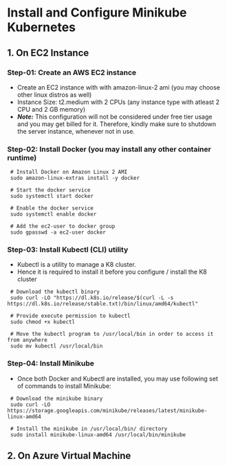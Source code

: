 # Install and Configure Minikube Kubernetes

## 1. On EC2 Instance

### Step-01: Create an AWS EC2 instance 
   - Create an EC2 instance with with amazon-linux-2 ami (you may choose other linux distros as well)
   - Instance Size: t2.medium with 2 CPUs (any instance type with atleast 2 CPU and 2 GB memory)
   - <b>*Note:*</b> This configuration will not be considered under free tier usage and you may get billed for it. Therefore, kindly make sure to shutdown the server instance, whenever not in use.

### Step-02: Install Docker (you may install any other container runtime)
   
   ```
    # Install Docker on Amazon Linux 2 AMI
    sudo amazon-linux-extras install -y docker
    
    # Start the docker service
    sudo systemctl start docker

    # Enable the docker service
    sudo systemctl enable docker

    # Add the ec2-user to docker group
    sudo gpasswd -a ec2-user docker
   ```
### Step-03: Install Kubectl (CLI) utility
   - Kubectl is a utility to manage a K8 cluster. 
   - Hence it is required to install it before you configure / install the K8 cluster

   ```
    # Download the kubectl binary
    sudo curl -LO "https://dl.k8s.io/release/$(curl -L -s https://dl.k8s.io/release/stable.txt)/bin/linux/amd64/kubectl"

    # Provide execute permission to kubectl
    sudo chmod +x kubectl

    # Move the kubectl program to /usr/local/bin in order to access it from anywhere
    sudo mv kubectl /usr/local/bin
   ```

### Step-04: Install Minikube
   - Once both Docker and Kubectl are installed, you may use following set of commands to install Minikube:
   
   ```
    # Download the minikube binary
    sudo curl -LO https://storage.googleapis.com/minikube/releases/latest/minikube-linux-amd64
    
    # Install the minikube in /usr/local/bin/ directory
    sudo install minikube-linux-amd64 /usr/local/bin/minikube
   ```

## 2. On Azure Virtual Machine

### 
